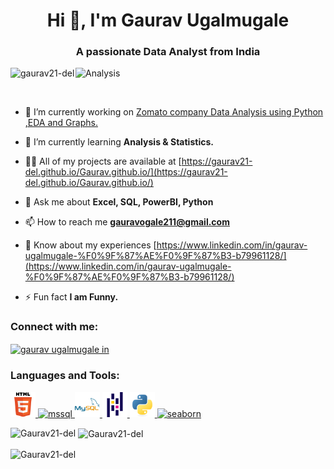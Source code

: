 
<h1 align="center">Hi 👋, I'm Gaurav Ugalmugale</h1>
<h3 align="center">A passionate Data Analyst from India</h3>
<img align="right" alt="Analysis" width="400" src="  ">

<p align="left"> <img src="https://komarev.com/ghpvc/?username=gaurav21-del&label=Profile%20views&color=0e75b6&style=flat" alt="gaurav21-del" /> </p>

<p align="left"> <a href="https://twitter.com/" target="blank"><img src="https://img.shields.io/twitter/follow/?logo=twitter&style=for-the-badge" alt="" /></a> </p>

- 🔭 I’m currently working on [Zomato company Data Analysis using Python ,EDA and Graphs.](https://github.com/Gaurav21-del/My-Projects-Zomato-)

- 🌱 I’m currently learning **Analysis & Statistics.**

- 👨‍💻 All of my projects are available at [https://gaurav21-del.github.io/Gaurav.github.io/](https://gaurav21-del.github.io/Gaurav.github.io/)

- 💬 Ask me about **Excel, SQL, PowerBI, Python**

- 📫 How to reach me **gauravogale211@gmail.com**

- 📄 Know about my experiences [https://www.linkedin.com/in/gaurav-ugalmugale-%F0%9F%87%AE%F0%9F%87%B3-b79961128/](https://www.linkedin.com/in/gaurav-ugalmugale-%F0%9F%87%AE%F0%9F%87%B3-b79961128/)

- ⚡ Fun fact **I am Funny.**

<h3 align="left">Connect with me:</h3>
<p align="left">
<a href="https://linkedin.com/in/Gaurav Ugalmugale IN" target="blank"><img align="center" src="https://raw.githubusercontent.com/rahuldkjain/github-profile-readme-generator/master/src/images/icons/Social/linked-in-alt.svg" alt="gaurav ugalmugale in" height="30" width="40" /></a>
</p>

<h3 align="left">Languages and Tools:</h3>
<p align="left"> <a href="https://www.w3.org/html/" target="_blank" rel="noreferrer"> <img src="https://raw.githubusercontent.com/devicons/devicon/master/icons/html5/html5-original-wordmark.svg" alt="html5" width="40" height="40"/> </a> <a href="https://www.microsoft.com/en-us/sql-server" target="_blank" rel="noreferrer"> <img src="https://www.svgrepo.com/show/303229/microsoft-sql-server-logo.svg" alt="mssql" width="40" height="40"/> </a> <a href="https://www.mysql.com/" target="_blank" rel="noreferrer"> <img src="https://raw.githubusercontent.com/devicons/devicon/master/icons/mysql/mysql-original-wordmark.svg" alt="mysql" width="40" height="40"/> </a> <a href="https://pandas.pydata.org/" target="_blank" rel="noreferrer"> <img src="https://raw.githubusercontent.com/devicons/devicon/2ae2a900d2f041da66e950e4d48052658d850630/icons/pandas/pandas-original.svg" alt="pandas" width="40" height="40"/> </a> <a href="https://www.python.org" target="_blank" rel="noreferrer"> <img src="https://raw.githubusercontent.com/devicons/devicon/master/icons/python/python-original.svg" alt="python" width="40" height="40"/> </a> <a href="https://seaborn.pydata.org/" target="_blank" rel="noreferrer"> <img src="https://seaborn.pydata.org/_images/logo-mark-lightbg.svg" alt="seaborn" width="40" height="40"/> </a> </p>

<p><img align="left" src="https://github-readme-stats.vercel.app/api/top-langs?username=Gaurav21-del&show_icons=true&locale=en&layout=compact" alt="Gaurav21-del" /></p>

<p>&nbsp;<img align="center" src="https://github-readme-stats.vercel.app/api?username=Gaurav21-del&show_icons=true&locale=en" alt="Gaurav21-del" /></p>

<p><img align="center" src="https://github-readme-streak-stats.herokuapp.com/?user=Gaurav21-del&" alt="Gaurav21-del" /></p>
